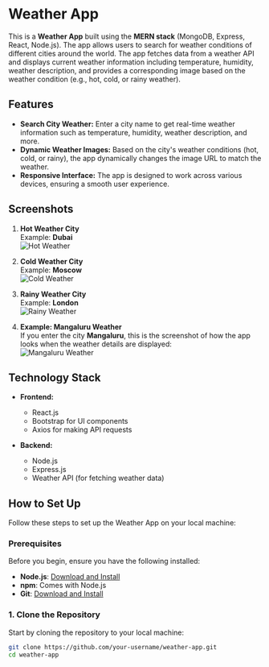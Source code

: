# Weather App

This is a **Weather App** built using the **MERN stack** (MongoDB, Express, React, Node.js). The app allows users to search for weather conditions of different cities around the world. The app fetches data from a weather API and displays current weather information including temperature, humidity, weather description, and provides a corresponding image based on the weather condition (e.g., hot, cold, or rainy weather).

## Features

- **Search City Weather:** Enter a city name to get real-time weather information such as temperature, humidity, weather description, and more.
- **Dynamic Weather Images:** Based on the city's weather conditions (hot, cold, or rainy), the app dynamically changes the image URL to match the weather.
- **Responsive Interface:** The app is designed to work across various devices, ensuring a smooth user experience.

## Screenshots

1. **Hot Weather City**  
   Example: **Dubai**  
   ![Hot Weather](./assets/hot-weather.png)

2. **Cold Weather City**  
   Example: **Moscow**  
   ![Cold Weather](./assets/cold-weather.png)

3. **Rainy Weather City**  
   Example: **London**  
   ![Rainy Weather](./assets/rainy-weather.png)

4. **Example: Mangaluru Weather**  
   If you enter the city **Mangaluru**, this is the screenshot of how the app looks when the weather details are displayed:  
   ![Mangaluru Weather](C:/Users/nitin/Pictures/Screenshots/Screenshot%202025-01-26%20213103.png)

## Technology Stack

- **Frontend:**
  - React.js
  - Bootstrap for UI components
  - Axios for making API requests
  
- **Backend:**
  - Node.js
  - Express.js
  - Weather API (for fetching weather data)

## How to Set Up

Follow these steps to set up the Weather App on your local machine:

### Prerequisites

Before you begin, ensure you have the following installed:

- **Node.js**: [Download and Install](https://nodejs.org/)
- **npm**: Comes with Node.js
- **Git**: [Download and Install](https://git-scm.com/)

### 1. Clone the Repository

Start by cloning the repository to your local machine:

```bash
git clone https://github.com/your-username/weather-app.git
cd weather-app

